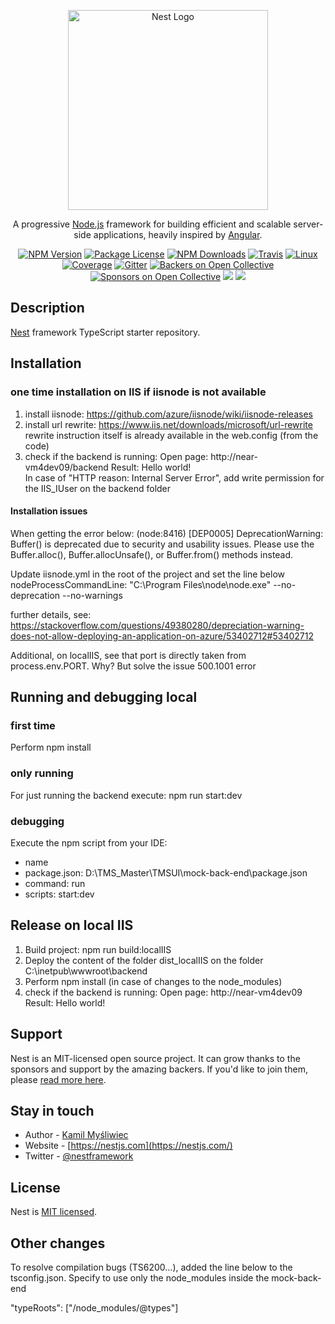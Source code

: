 <p align="center">
  <a href="http://nestjs.com/" target="blank"><img src="https://nestjs.com/img/logo_text.svg" width="320" alt="Nest Logo" /></a>
</p>

[travis-image]: https://api.travis-ci.org/nestjs/nest.svg?branch=master
[travis-url]: https://travis-ci.org/nestjs/nest
[linux-image]: https://img.shields.io/travis/nestjs/nest/master.svg?label=linux
[linux-url]: https://travis-ci.org/nestjs/nest
  
  <p align="center">A progressive <a href="http://nodejs.org" target="blank">Node.js</a> framework for building efficient and scalable server-side applications, heavily inspired by <a href="https://angular.io" target="blank">Angular</a>.</p>
    <p align="center">
<a href="https://www.npmjs.com/~nestjscore"><img src="https://img.shields.io/npm/v/@nestjs/core.svg" alt="NPM Version" /></a>
<a href="https://www.npmjs.com/~nestjscore"><img src="https://img.shields.io/npm/l/@nestjs/core.svg" alt="Package License" /></a>
<a href="https://www.npmjs.com/~nestjscore"><img src="https://img.shields.io/npm/dm/@nestjs/core.svg" alt="NPM Downloads" /></a>
<a href="https://travis-ci.org/nestjs/nest"><img src="https://api.travis-ci.org/nestjs/nest.svg?branch=master" alt="Travis" /></a>
<a href="https://travis-ci.org/nestjs/nest"><img src="https://img.shields.io/travis/nestjs/nest/master.svg?label=linux" alt="Linux" /></a>
<a href="https://coveralls.io/github/nestjs/nest?branch=master"><img src="https://coveralls.io/repos/github/nestjs/nest/badge.svg?branch=master#5" alt="Coverage" /></a>
<a href="https://gitter.im/nestjs/nestjs?utm_source=badge&utm_medium=badge&utm_campaign=pr-badge&utm_content=body_badge"><img src="https://badges.gitter.im/nestjs/nestjs.svg" alt="Gitter" /></a>
<a href="https://opencollective.com/nest#backer"><img src="https://opencollective.com/nest/backers/badge.svg" alt="Backers on Open Collective" /></a>
<a href="https://opencollective.com/nest#sponsor"><img src="https://opencollective.com/nest/sponsors/badge.svg" alt="Sponsors on Open Collective" /></a>
  <a href="https://paypal.me/kamilmysliwiec"><img src="https://img.shields.io/badge/Donate-PayPal-dc3d53.svg"/></a>
  <a href="https://twitter.com/nestframework"><img src="https://img.shields.io/twitter/follow/nestframework.svg?style=social&label=Follow"></a>
</p>
  <!--[![Backers on Open Collective](https://opencollective.com/nest/backers/badge.svg)](https://opencollective.com/nest#backer)
  [![Sponsors on Open Collective](https://opencollective.com/nest/sponsors/badge.svg)](https://opencollective.com/nest#sponsor)-->

## Description

[Nest](https://github.com/nestjs/nest) framework TypeScript starter repository.

## Installation

### one time installation on IIS if iisnode is not available

1. install iisnode: https://github.com/azure/iisnode/wiki/iisnode-releases
2. install url rewrite: https://www.iis.net/downloads/microsoft/url-rewrite
   rewrite instruction itself is already available in the web.config (from the code)
3. check if the backend is running: 
   Open page: http://near-vm4dev09/backend
   Result: Hello world!   
   In case of "HTTP reason: Internal Server Error", add write permission for the IIS_IUser on the backend folder

#### Installation issues

When getting the error below:
(node:8416) [DEP0005] DeprecationWarning: Buffer() is deprecated due to security and usability issues. Please use the Buffer.alloc(), Buffer.allocUnsafe(), or Buffer.from() methods instead.

Update iisnode.yml in the root of the project and set the line below
nodeProcessCommandLine: "C:\Program Files\node\node.exe" --no-deprecation --no-warnings

further details, see:
https://stackoverflow.com/questions/49380280/depreciation-warning-does-not-allow-deploying-an-application-on-azure/53402712#53402712

Additional, on localIIS, see that port is directly taken from process.env.PORT. Why? But solve the issue 500.1001 error

## Running and debugging local

### first time

Perform npm install

### only running

For just running the backend execute: npm run start:dev

### debugging

Execute the npm script from your IDE:
- name 
- package.json: D:\TMS_Master\TMSUI\mock-back-end\package.json
- command: run
- scripts: start:dev


## Release on local IIS

1. Build project: npm run build:localIIS
2. Deploy the content of the folder dist_localIIS on the folder C:\inetpub\wwwroot\backend 
3. Perform npm install (in case of changes to the node_modules)  
3. check if the backend is running: 
   Open page: http://near-vm4dev09
   Result: Hello world!


## Support

Nest is an MIT-licensed open source project. It can grow thanks to the sponsors and support by the amazing backers. If you'd like to join them, please [read more here](https://docs.nestjs.com/support).

## Stay in touch

- Author - [Kamil Myśliwiec](https://kamilmysliwiec.com)
- Website - [https://nestjs.com](https://nestjs.com/)
- Twitter - [@nestframework](https://twitter.com/nestframework)

## License

  Nest is [MIT licensed](LICENSE).

## Other changes

To resolve compilation bugs (TS6200...), added the line below to the tsconfig.json. Specify to use only the node_modules inside the mock-back-end 

"typeRoots": ["/node_modules/@types"]

